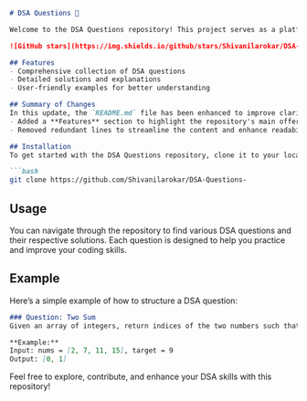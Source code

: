 ```markdown
# DSA Questions 🚀

Welcome to the DSA Questions repository! This project serves as a platform for developers and learners to practice and enhance their skills in Data Structures and Algorithms (DSA). This repository is designed to help you improve your understanding of various data structures and algorithms through a collection of questions and solutions.

![GitHub stars](https://img.shields.io/github/stars/Shivanilarokar/DSA-Questions-?style=social) ![Forks](https://img.shields.io/github/forks/Shivanilarokar/DSA-Questions-?style=social)

## Features
- Comprehensive collection of DSA questions
- Detailed solutions and explanations
- User-friendly examples for better understanding

## Summary of Changes
In this update, the `README.md` file has been enhanced to improve clarity and organization. Key changes include:
- Added a **Features** section to highlight the repository's main offerings.
- Removed redundant lines to streamline the content and enhance readability.

## Installation
To get started with the DSA Questions repository, clone it to your local machine using the following command:

```bash
git clone https://github.com/Shivanilarokar/DSA-Questions-
```

## Usage
You can navigate through the repository to find various DSA questions and their respective solutions. Each question is designed to help you practice and improve your coding skills.

## Example
Here’s a simple example of how to structure a DSA question:

```markdown
### Question: Two Sum
Given an array of integers, return indices of the two numbers such that they add up to a specific target.

**Example:**
Input: nums = [2, 7, 11, 15], target = 9
Output: [0, 1]
```

Feel free to explore, contribute, and enhance your DSA skills with this repository!
```
